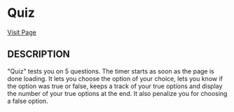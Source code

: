 # **Quiz**
[Visit Page](https://umairali-bit.github.io/Quiz/ "Quiz")


## **DESCRIPTION**
"Quiz" tests you on 5 questions. The timer starts as soon as the page is done loading. It lets you choose the option of your choice, lets you know if the option was true or false, keeps a track of your true options and display the number of your true options at the end. It also penalize you for choosing a false option.



